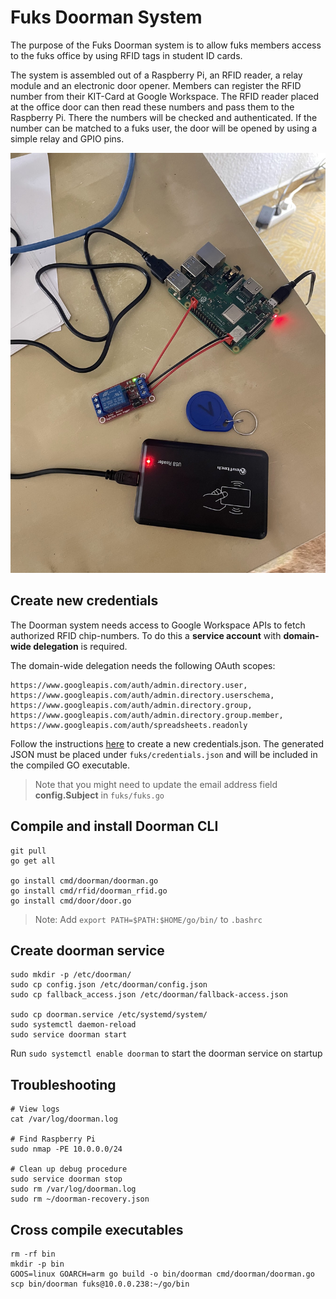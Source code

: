 # Fuks Doorman System

The purpose of the Fuks Doorman system is to allow fuks members access to the fuks office
by using RFID tags in student ID cards.

The system is assembled out of a Raspberry Pi, an RFID reader, a relay module and an electronic door opener.
Members can register the RFID number from their KIT-Card at Google Workspace.
The RFID reader placed at the office door can then read these numbers and pass them to the Raspberry Pi.
There the numbers will be checked and authenticated.
If the number can be matched to a fuks user, the door will be opened by using a simple relay and GPIO pins.

![Example](photo.jpg)

## Create new credentials

The Doorman system needs access to Google Workspace APIs to fetch authorized RFID chip-numbers.
To do this a **service account** with **domain-wide delegation** is required.

The domain-wide delegation needs the following OAuth scopes:

```
https://www.googleapis.com/auth/admin.directory.user,
https://www.googleapis.com/auth/admin.directory.userschema,
https://www.googleapis.com/auth/admin.directory.group,
https://www.googleapis.com/auth/admin.directory.group.member,
https://www.googleapis.com/auth/spreadsheets.readonly
````

Follow the
instructions [here](https://developers.google.com/workspace/guides/create-credentials#create_credentials_for_a_service_account)
to create a new credentials.json.
The generated JSON must be placed under ```fuks/credentials.json``` and will be included in the compiled GO executable.

> Note that you might need to update the email address field **config.Subject** in ```fuks/fuks.go```

## Compile and install Doorman CLI

```shell
git pull
go get all

go install cmd/doorman/doorman.go
go install cmd/rfid/doorman_rfid.go
go install cmd/door/door.go
```

> Note: Add ```export PATH=$PATH:$HOME/go/bin/``` to ```.bashrc```

## Create doorman service

```shell
sudo mkdir -p /etc/doorman/
sudo cp config.json /etc/doorman/config.json
sudo cp fallback_access.json /etc/doorman/fallback-access.json

sudo cp doorman.service /etc/systemd/system/
sudo systemctl daemon-reload
sudo service doorman start
```

Run ```sudo systemctl enable doorman``` to start the doorman service on startup

## Troubleshooting

```shell
# View logs
cat /var/log/doorman.log

# Find Raspberry Pi
sudo nmap -PE 10.0.0.0/24

# Clean up debug procedure
sudo service doorman stop
sudo rm /var/log/doorman.log
sudo rm ~/doorman-recovery.json
```

## Cross compile executables

```shell
rm -rf bin
mkdir -p bin
GOOS=linux GOARCH=arm go build -o bin/doorman cmd/doorman/doorman.go
scp bin/doorman fuks@10.0.0.238:~/go/bin
```
